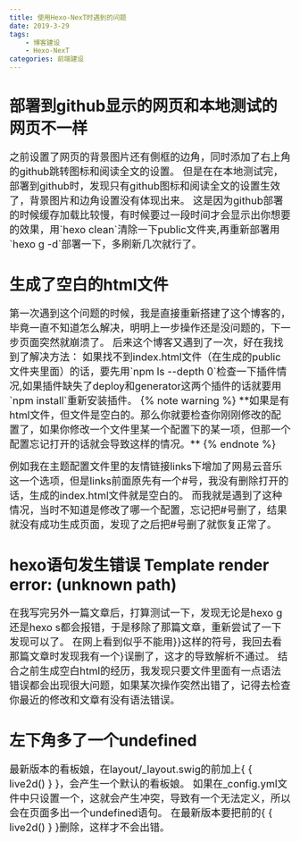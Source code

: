 ```yaml
---
title: 使用Hexo-NexT时遇到的问题
date: 2019-3-29
tags: 
    - 博客建设
    - Hexo-NexT
categories: 前端建设
---
```

# 部署到github显示的网页和本地测试的网页不一样

<font size="4">
之前设置了网页的背景图片还有側框的边角，同时添加了右上角的github跳转图标和阅读全文的设置。
但是在在本地测试完，部署到github时，发现只有github图标和阅读全文的设置生效了，背景图片和边角设置没有体现出来。
这是因为github部署的时候缓存加载比较慢，有时候要过一段时间才会显示出你想要的效果，用`hexo clean`清除一下public文件夹,再重新部署用`hexo g -d`部署一下，多刷新几次就行了。
</font><br /> 

# 生成了空白的html文件

<font size="4">
第一次遇到这个问题的时候，我是直接重新搭建了这个博客的，毕竟一直不知道怎么解决，明明上一步操作还是没问题的，下一步页面突然就崩溃了。
后来这个博客又遇到了一次，好在我找到了解决方法：
如果找不到index.html文件（在生成的public文件夹里面）的话，要先用`npm ls --depth 0`检查一下插件情况,如果插件缺失了deploy和generator这两个插件的话就要用`npm install`重新安装插件。
{% note warning %} **如果是有html文件，但文件是空白的。那么你就要检查你刚刚修改的配置了，如果你修改一个文件里某一个配置下的某一项，但那一个配置忘记打开的话就会导致这样的情况。** {% endnote %}

例如我在主题配置文件里的友情链接links下增加了网易云音乐这一个选项，但是links前面原先有一个#号，我没有删除打开的话，生成的index.html文件就是空白的。
而我就是遇到了这种情况，当时不知道是修改了哪一个配置，忘记把#号删了，结果就没有成功生成页面，发现了之后把#号删了就恢复正常了。
</font><br /> 

# hexo语句发生错误 Template render error: (unknown path)

<font size="4">
在我写完另外一篇文章后，打算测试一下，发现无论是hexo g还是hexo s都会报错，于是移除了那篇文章，重新尝试了一下发现可以了。
在网上看到似乎不能用}}这样的符号，我回去看那篇文章时发现我有一个}误删了，这才的导致解析不通过。
结合之前生成空白html的经历，我发现只要文件里面有一点语法错误都会出现很大问题，如果某次操作突然出错了，记得去检查你最近的修改和文章有没有语法错误。
</font><br /> 

# 左下角多了一个undefined

<font size="4">
最新版本的看板娘，在layout/_layout.swig的</body>前加上{ { live2d() } }，会产生一个默认的看板娘。
如果在_config.yml文件中只设置一个，这就会产生冲突，导致有一个无法定义，所以会在页面多出一个undefined语句。
在最新版本要把</body>前的{ { live2d() } }删除，这样才不会出错。
</font><br /> 